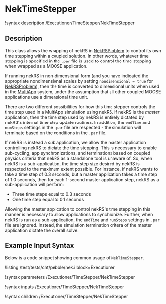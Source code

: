# NekTimeStepper

!syntax description /Executioner/TimeStepper/NekTimeStepper

## Description

This class allows the wrapping of nekRS in [NekRSProblem](/problems/NekRSProblem.md)
to control its own time stepping within a coupled solution. In other words, whatever time
stepping is specified in the `.par` file is used to control the time stepping
when wrapped as a MOOSE application.

If running nekRS in non-dimensional form (and you have indicated the
appropriate nondimensional scales by setting `nondimensional = true`
for [NekRSProblem](/problems/NekRSProblem.md)), then the time is converted to dimensional
units when used in the [MultiApp](https://mooseframework.inl.gov/syntax/MultiApps/index.html) system,
under the assumption that all other coupled MOOSE applications use a dimensional
time unit.

There are two different possibilities for how this time stepper controls
the time step used in a MultiApp simulation using nekRS. If nekRS is the *master* application,
then the time step used by nekRS is entirely dictated by nekRS's internal time
step update routines. In addition, the `endTime` and `numSteps` settings in the `.par` file
are respected - the simulation will terminate based on the conditions in the `.par` file.

If nekRS is instead a *sub* application, we allow the master application controlling
nekRS to dictate the time stepping. This is necessary to enable sub-cycling, app synchronizations,
and terminations based on coupled physics criteria that nekRS as a standalone tool
is unaware of. So, when nekRS is a sub-application, the time step size desired by nekRS
is respected to the maximum extent possible. For instance, if nekRS wants to take a time step of 0.3 seconds,
but a master application takes a time step of 1.0 seconds, then for each 1-second master
application step, nekRS as a sub-application will perform:

- Three time steps equal to 0.3 seconds
- One time step equal to 0.1 seconds

Allowing the master application to control nekRS's time stepping in this manner
is necessary to allow applications to synchronize. Further, when nekRS is run
as a sub-application, the `endTime` and `numSteps` settings in `.par` file are
ignored. Instead, the simulation termination critera of the master application
dictate the overall solve.

## Example Input Syntax

Below is a code snippet showing common usage of `NekTimeStepper`.

!listing /test/tests/cht/pebble/nek.i
  block=Executioner

!syntax parameters /Executioner/TimeStepper/NekTimeStepper

!syntax inputs /Executioner/TimeStepper/NekTimeStepper

!syntax children /Executioner/TimeStepper/NekTimeStepper
